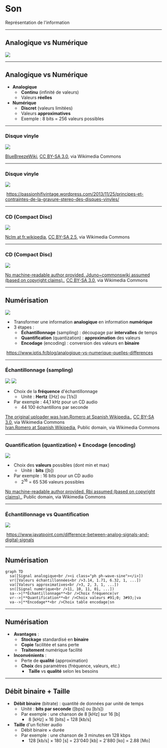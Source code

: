 # Son

Représentation de l'information

---

## Analogique vs Numérique

![](https://cdn.sparkfun.com/assets/4/a/e/6/f/51c9c988ce395fab0e000000.png)

---

## Analogique vs Numérique

- **Analogique**
  - &shy;<!-- .element: class="fragment" --> **Continu** (infinité de valeurs)
  - &shy;<!-- .element: class="fragment" --> Valeurs **réelles**
- **Numérique**
  - &shy;<!-- .element: class="fragment" --> **Discret** (valeurs limitées)
  - &shy;<!-- .element: class="fragment" --> Valeurs **approximatives**
  - &shy;<!-- .element: class="fragment" --> Exemple : 8 bits = 256 valeurs possibles

---

### Disque vinyle

![](https://upload.wikimedia.org/wikipedia/commons/7/77/140405_Wega-Dual-300-01.jpg) <!-- .element: class="full" -->

<p class="reference">
  <a href="https://commons.wikimedia.org/wiki/File:140405_Wega-Dual-300-01.jpg">BlueBreezeWiki</a>, <a href="https://creativecommons.org/licenses/by-sa/3.0">CC BY-SA 3.0</a>, via Wikimedia Commons
</p>

---

### Disque vinyle

![](https://passionhifivintage.wordpress.com/wp-content/uploads/2011/08/stylus.jpg) <!-- .element: class="full" -->

&shy;<!-- .element: class="reference" --> https://passionhifivintage.wordpress.com/2013/11/25/principes-et-contraintes-de-la-gravure-stereo-des-disques-vinyles/

---

### CD (Compact Disc)

![](https://upload.wikimedia.org/wikipedia/commons/2/2f/Cd-en-vrac.jpg) <!-- .element: class="full" -->

<p class="reference">
  <a href="https://commons.wikimedia.org/wiki/File:Cd-en-vrac.jpg">Nclm at fr.wikipedia</a>, <a href="https://creativecommons.org/licenses/by-sa/2.5">CC BY-SA 2.5</a>, via Wikimedia Commons
</p>

---

### CD (Compact Disc)

![](https://upload.wikimedia.org/wikipedia/commons/3/3f/Cd_MEB.jpg) <!-- .element: class="full" -->

<p class="reference">
  <a href="https://commons.wikimedia.org/wiki/File:Cd_MEB.jpg">No machine-readable author provided. Jduno~commonswiki assumed (based on copyright claims).</a>, <a href="http://creativecommons.org/licenses/by-sa/3.0/">CC BY-SA 3.0</a>, via Wikimedia Commons
</p>

---

## Numérisation

![](https://www.iptis.fr/sites/default/files/inline-images/echant.jpg)

- &shy;<!-- .element: class="fragment" --> Transformer une information **analogique** en information **numérique**
- &shy;<!-- .element: class="fragment" --> 3 étapes :
  - &shy;<!-- .element: class="fragment" --> **Échantillonnage** (sampling) : découpage par **intervalles** de temps
  - &shy;<!-- .element: class="fragment" --> **Quantification** (quantization) : **approximation** des valeurs
  - &shy;<!-- .element: class="fragment" --> **Encodage** (encoding) : conversion des valeurs en **binaire**

&shy;<!-- .element: class="reference" --> https://www.iptis.fr/blog/analogique-vs-numerique-quelles-differences

---

### Échantillonnage (sampling)

![](https://upload.wikimedia.org/wikipedia/commons/c/ca/Analog_signal.png) <!-- .element: class="half" -->
![](https://upload.wikimedia.org/wikipedia/commons/6/6e/Sampled_signal.png) <!-- .element: class="half" -->

- &shy;<!-- .element: class="fragment" --> Choix de la **fréquence** d'échantillonnage
  - &shy;<!-- .element: class="fragment" --> Unité : **Hertz** ([Hz] ou [1/s])
- &shy;<!-- .element: class="fragment" --> Par exemple : 44,1 kHz pour un CD audio
  - &shy;<!-- .element: class="fragment" --> 44 100 échantillons par seconde

<p class="reference">
  <a href="https://commons.wikimedia.org/wiki/File:Analog_signal.png">The original uploader was Ivan.Romero at Spanish Wikipedia.</a>, <a href="http://creativecommons.org/licenses/by-sa/3.0/">CC BY-SA 3.0</a>, via Wikimedia Commons
  <br />
  <a href="https://commons.wikimedia.org/wiki/File:Sampled_signal.png">Ivan.Romero at Spanish Wikipedia</a>, Public domain, via Wikimedia Commons
</p>

---

### Quantification (quantization) + Encodage (encoding)

![](https://upload.wikimedia.org/wikipedia/commons/7/70/Quantized.signal.svg)

- &shy;<!-- .element: class="fragment" --> Choix des **valeurs** possibles (dont min et max)
  - &shy;<!-- .element: class="fragment" --> Unité : **bits** ([b])
- &shy;<!-- .element: class="fragment" --> Par exemple : 16 bits pour un CD audio
  - &shy;<!-- .element: class="fragment" --> 2<sup>16</sup> = 65 536 valeurs possibles

<p class="reference">
  <a href="https://commons.wikimedia.org/wiki/File:Quantized.signal.svg">No machine-readable author provided. Rbj assumed (based on copyright claims).</a>, Public domain, via Wikimedia Commons
</p>

---

### Échantillonnage vs Quantification

![](https://d2jdgazzki9vjm.cloudfront.net/tutorial/dip/images/analog-signals-to-digital-signals2.png) <!-- .element: class="full" -->

&shy;<!-- .element: class="reference" --> https://www.javatpoint.com/difference-between-analog-signals-and-digital-signals

---

## Numérisation

```mermaid
graph TD
  sa([Signal analogique<br /><i class="ph ph-wave-sine"></i>])
  vr([Valeurs échantillonnées<br />3.14, 1.71, 6.32, 1, ...])
  va([Valeurs approximatives<br />3, 2, 3, 1, ...])
  sn([Signal numérique<br />11, 10, 11, 01, ...])
  sa-->|**Échantillonnage**<br />Choix fréquence|vr
  vr-->|**Quantification**<br />Choix valeurs #91;0; 3#93;|va
  va-->|**Encodage**<br />Choix table encodage|sn
```

---

## Numérisation

- &shy;<!-- .element: class="fragment" --> **Avantages** :
  - &shy;<!-- .element: class="fragment" --> **Stockage** standardisé en **binaire**
  - &shy;<!-- .element: class="fragment" --> **Copie** facilitée et sans perte
  - &shy;<!-- .element: class="fragment" --> **Traitement** numérique facilité
- &shy;<!-- .element: class="fragment" --> **Inconvénients** :
  - &shy;<!-- .element: class="fragment" --> Perte de **qualité** (approximation)
  - &shy;<!-- .element: class="fragment" --> **Choix** des paramètres (fréquence, valeurs, etc.)
    - &shy;<!-- .element: class="fragment" --> **Taille** vs **qualité** selon les besoins

---

## Débit binaire + Taille

- &shy;<!-- .element: class="fragment" --> **Débit binaire** (bitrate) : quantité de données par unité de temps
  - &shy;<!-- .element: class="fragment" --> Unité : **bits par seconde** ([bps] ou [b/s])
  - &shy;<!-- .element: class="fragment" --> Par exemple : une chanson de 8 [kHz] sur 16 [b]
    - &shy;<!-- .element: class="fragment" --> 8 [kHz] &times; 16 [bits] = 128 [kb/s]
- &shy;<!-- .element: class="fragment" --> **Taille** d'un fichier audio
  - &shy;<!-- .element: class="fragment" --> Débit binaire &times; durée
  - &shy;<!-- .element: class="fragment" --> Par exemple : une chanson de 3 minutes en 128 kbps
    - &shy;<!-- .element: class="fragment" --> 128 [kb/s] &times; 180 [s] = 23'040 [kb] = 2'880 [ko] = 2.88 [Mo]
